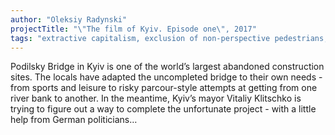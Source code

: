 ```yaml
---
author: "Oleksiy Radynski"
projectTitle: "\"The film of Kyiv. Episode one\", 2017"
tags: "extractive capitalism, exclusion of non-perspective pedestrians, object, outsourcing, places of transparency, production drama, self-destructing structures, social choreography"
---
```

Podilsky Bridge in Kyiv is one of the world’s largest abandoned construction sites. The locals have adapted the uncompleted bridge to their own needs - from sports and leisure to risky parcour-style attempts at getting from one river bank to another. In the meantime, Kyiv’s mayor Vitaliy Klitschko is trying to figure out a way to complete the unfortunate project - with a little help from German politicians…
